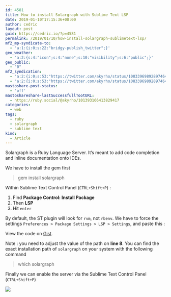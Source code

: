 ```yaml
---
id: 4581
title: How to install Solargraph with Sublime Text LSP
date: 2019-01-10T17:15:36+00:00
author: cedric
layout: post
guid: https://cedric.io/?p=4581
permalink: /2019/01/10/how-install-solargraph-sublimetext-lsp/
mf2_mp-syndicate-to:
  - 'a:1:{i:0;s:22:"bridgy-publish_twitter";}'
geo_weather:
  - 'a:2:{s:4:"icon";s:4:"none";s:10:"visibility";s:6:"public";}'
geo_public:
  - "0"
mf2_syndication:
  - 'a:2:{i:0;s:53:"https://twitter.com/akyrho/status/1083396989289746433";i:1;s:46:"https://ruby.social/@akyrho/101393166413829417";}'
  - 'a:2:{i:0;s:53:"https://twitter.com/akyrho/status/1083396989289746433";i:1;s:46:"https://ruby.social/@akyrho/101393166413829417";}'
mastoshare-post-status:
  - 'off'
mastoshareshare-lastSuccessfullTootURL:
  - https://ruby.social/@akyrho/101393166413829417
categories:
  - web
tags:
  - ruby
  - solargraph
  - sublime text
kind:
  - Article
---
```

Solargraph is a Ruby Language Server. It&rsquo;s meant to add code completion and inline documentation onto IDEs.

We have to install the gem first

> gem install solargraph

Within Sublime Text Control Panel (`CTRL+Shift+P`) :

  1. Find **Package Control: Install Package**
  2. Then **LSP**
  3. Hit `enter`

By default, the ST plugin will look for `rvm`, not `rbenv`. We have to force the settings `Preferences > Package Settings > LSP > Settings`, and paste this :

<div class="oembed-gist">
  <noscript>
    View the code on <a href="https://gist.github.com/cedricbousmanne/099bccef4472912aba61545d0c31d5ec">Gist</a>.
  </noscript>
</div>

Note : you need to adjust the value of the path on **line 8**. You can find the exact installation path of `solargraph` on your system with the following command

> which solargraph

Finally we can enable the server via the Sublime Text Control Panel (`CTRL+Shift+P`)

<img src="https://i0.wp.com/imgur.com/6W7tjXLl.png?w=900&#038;ssl=1" data-recalc-dims="1" />